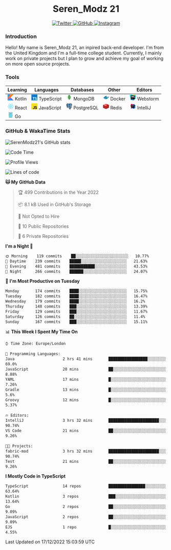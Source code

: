 <div align="center">
  <h1>Seren_Modz 21</h1>
  <a href="https://twitter.com/SerenModz21">
    <img alt="Twitter" src="https://img.shields.io/badge/twitter%20-%231DA1F2.svg?&style=for-the-badge&logo=Twitter&logoColor=white">
  </a>
  <a href="https://github.com/SerenModz21">
    <img alt="GitHub" src="https://img.shields.io/badge/github%20-%23121011.svg?&style=for-the-badge&logo=github&logoColor=white">
  </a>
  <a href="https://www.instagram.com/serenmodz21">
    <img alt="Instagram" src="https://img.shields.io/badge/instagram%20-%23E4405F.svg?&style=for-the-badge&logo=Instagram&logoColor=white">
  </a>
</div>

### Introduction

Hello! My name is Seren_Modz 21, an inpired back-end developer. I'm from the United Kingdom and I'm a full-time college student. Currently, I mainly work on private projects but I plan to grow and achieve my goal of working on more open source projects. 

### Tools

 **Learning**                                        | **Languages**                                               | **Databases**                                               | **Other**                                           | **Editors**                                                  
-----------------------------------------------------|-------------------------------------------------------------|-------------------------------------------------------------|-----------------------------------------------------|--------------------------------------------------------------
 <img width="19px" src="./assets/kotlin.svg"> Kotlin | <img width="19px" src="./assets/typescript.svg"> TypeScript | <img width="19px" src="./assets/mongodb.svg"> MongoDB       | <img width="19px" src="./assets/docker.svg"> Docker | <img width="19px" src="./assets/webstorm.svg"> Webstorm      
 <img width="19px" src="./assets/react.svg"> React   | <img width="19px" src="./assets/javascript.svg"> JavaScript | <img width="19px" src="./assets/postgresql.svg"> PostgreSQL | <img width="19px" src="./assets/redis.svg"> Redis   | <img width="19px" src="./assets/intellij-idea.svg"> IntelliJ
 <img width="19px" src="./assets/go.svg"> Go         |                                                             |                                                             |                                                     |                                                                                                               

### GitHub & WakaTime Stats

![SerenModz21's GitHub stats](https://github-readme-stats.vercel.app/api?username=SerenModz21&show_icons=true&theme=dark)

<!--START_SECTION:waka-->
![Code Time](http://img.shields.io/badge/Code%20Time-1%2C612%20hrs%2031%20mins-blue)

![Profile Views](http://img.shields.io/badge/Profile%20Views-20-blue)

![Lines of code](https://img.shields.io/badge/From%20Hello%20World%20I%27ve%20Written-8%20Thousand%20lines%20of%20code-blue)

**🐱 My GitHub Data** 

> 🏆 499 Contributions in the Year 2022
 > 
> 📦 8.1 kB Used in GitHub's Storage 
 > 
> 🚫 Not Opted to Hire
 > 
> 📜 10 Public Repositories 
 > 
> 🔑 6 Private Repositories  
 > 
**I'm a Night 🦉** 

```text
🌞 Morning    119 commits    ██░░░░░░░░░░░░░░░░░░░░░░░   10.77% 
🌆 Daytime    239 commits    █████░░░░░░░░░░░░░░░░░░░░   21.63% 
🌃 Evening    481 commits    ███████████░░░░░░░░░░░░░░   43.53% 
🌙 Night      266 commits    ██████░░░░░░░░░░░░░░░░░░░   24.07%

```
📅 **I'm Most Productive on Tuesday** 

```text
Monday       174 commits    ████░░░░░░░░░░░░░░░░░░░░░   15.75% 
Tuesday      182 commits    ████░░░░░░░░░░░░░░░░░░░░░   16.47% 
Wednesday    179 commits    ████░░░░░░░░░░░░░░░░░░░░░   16.2% 
Thursday     148 commits    ███░░░░░░░░░░░░░░░░░░░░░░   13.39% 
Friday       129 commits    ███░░░░░░░░░░░░░░░░░░░░░░   11.67% 
Saturday     126 commits    ██░░░░░░░░░░░░░░░░░░░░░░░   11.4% 
Sunday       167 commits    ███░░░░░░░░░░░░░░░░░░░░░░   15.11%

```


📊 **This Week I Spent My Time On** 

```text
⌚︎ Time Zone: Europe/London

💬 Programming Languages: 
Java                     2 hrs 41 mins       █████████████████░░░░░░░░   69.0% 
JavaScript               20 mins             ██░░░░░░░░░░░░░░░░░░░░░░░   8.88% 
YAML                     17 mins             █░░░░░░░░░░░░░░░░░░░░░░░░   7.26% 
Gradle                   13 mins             █░░░░░░░░░░░░░░░░░░░░░░░░   5.6% 
Groovy                   12 mins             █░░░░░░░░░░░░░░░░░░░░░░░░   5.37%

🔥 Editors: 
IntelliJ                 3 hrs 32 mins       ██████████████████████░░░   90.74% 
VS Code                  21 mins             ██░░░░░░░░░░░░░░░░░░░░░░░   9.26%

🐱‍💻 Projects: 
fabric-mod               3 hrs 32 mins       ██████████████████████░░░   90.74% 
Test                     21 mins             ██░░░░░░░░░░░░░░░░░░░░░░░   9.26%

```

**I Mostly Code in TypeScript** 

```text
TypeScript               14 repos            ████████████████░░░░░░░░░   63.64% 
Kotlin                   3 repos             ███░░░░░░░░░░░░░░░░░░░░░░   13.64% 
Go                       2 repos             ██░░░░░░░░░░░░░░░░░░░░░░░   9.09% 
JavaScript               2 repos             ██░░░░░░░░░░░░░░░░░░░░░░░   9.09% 
EJS                      1 repo              █░░░░░░░░░░░░░░░░░░░░░░░░   4.55%

```



 Last Updated on 17/12/2022 15:03:59 UTC
<!--END_SECTION:waka-->
